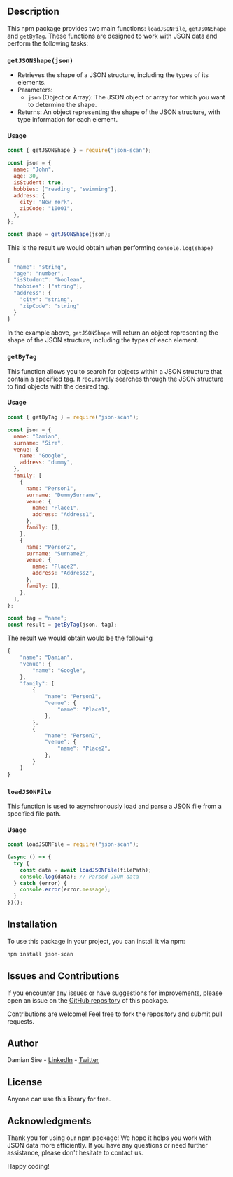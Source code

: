 ## Description

This npm package provides two main functions: `loadJSONFile`, `getJSONShape` and `getByTag`. These functions are designed to work with JSON data and perform the following tasks:

### `getJSONShape(json)`

- Retrieves the shape of a JSON structure, including the types of its elements.
- Parameters:
  - `json` (Object or Array): The JSON object or array for which you want to determine the shape.
- Returns: An object representing the shape of the JSON structure, with type information for each element.

#### Usage

```javascript
const { getJSONShape } = require("json-scan");

const json = {
  name: "John",
  age: 30,
  isStudent: true,
  hobbies: ["reading", "swimming"],
  address: {
    city: "New York",
    zipCode: "10001",
  },
};

const shape = getJSONShape(json);
```

This is the result we would obtain when performing `console.log(shape)`

```javascript
{
  "name": "string",
  "age": "number",
  "isStudent": "boolean",
  "hobbies": ["string"],
  "address": {
    "city": "string",
    "zipCode": "string"
  }
}
```

In the example above, `getJSONShape` will return an object representing the shape of the JSON structure, including the types of each element.

### `getByTag`

This function allows you to search for objects within a JSON structure that contain a specified tag. It recursively searches through the JSON structure to find objects with the desired tag.

#### Usage

```javascript
const { getByTag } = require("json-scan");

const json = {
  name: "Damian",
  surname: "Sire",
  venue: {
    name: "Google",
    address: "dummy",
  },
  family: [
    {
      name: "Person1",
      surname: "DummySurname",
      venue: {
        name: "Place1",
        address: "Address1",
      },
      family: [],
    },
    {
      name: "Person2",
      surname: "Surname2",
      venue: {
        name: "Place2",
        address: "Address2",
      },
      family: [],
    },
  ],
};

const tag = "name";
const result = getByTag(json, tag);
```

The result we would obtain would be the following

```javascript
{
    "name": "Damian",
    "venue": {
        "name": "Google",
    },
    "family": [
        {
            "name": "Person1",
            "venue": {
                "name": "Place1",
            },
        },
        {
            "name": "Person2",
            "venue": {
                "name": "Place2",
            },
        }
    ]
}
```

### `loadJSONFile`

This function is used to asynchronously load and parse a JSON file from a specified file path.

#### Usage

```javascript
const loadJSONFile = require("json-scan");

(async () => {
  try {
    const data = await loadJSONFile(filePath);
    console.log(data); // Parsed JSON data
  } catch (error) {
    console.error(error.message);
  }
})();
```

## Installation

To use this package in your project, you can install it via npm:

```bash
npm install json-scan
```

## Issues and Contributions

If you encounter any issues or have suggestions for improvements, please open an issue on the [GitHub repository](https://github.com/damiansire/json-scan) of this package.

Contributions are welcome! Feel free to fork the repository and submit pull requests.

## Author

Damian Sire - [LinkedIn](https://www.linkedin.com/in/damiansire/) - [Twitter](https://twitter.com/damiansire)

## License

Anyone can use this library for free.

## Acknowledgments

Thank you for using our npm package! We hope it helps you work with JSON data more efficiently. If you have any questions or need further assistance, please don't hesitate to contact us.

Happy coding!

